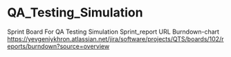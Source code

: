 # QA_Testing_Simulation
Sprint Board For QA Testing Simulation
Sprint_report URL
Burndown-chart
https://yevgeniykhron.atlassian.net/jira/software/projects/QTS/boards/102/reports/burndown?source=overview
